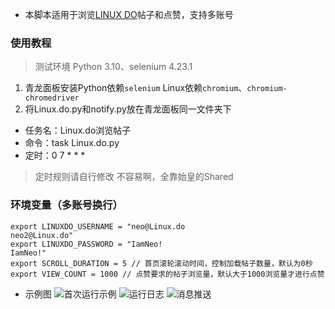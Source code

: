 - 本脚本适用于浏览[LINUX DO](https://linux.do/)帖子和点赞，支持多账号
### 使用教程
>测试环境 Python 3.10、selenium 4.23.1
1. 青龙面板安装Python依赖`selenium` Linux依赖`chromium`、`chromium-chromedriver`
2. 将Linux.do.py和notify.py放在青龙面板同一文件夹下
- 任务名：Linux.do浏览帖子
- 命令：task Linux.do.py
- 定时：0 7 * * *
>定时规则请自行修改
>不容易啊，全靠始皇的Shared
### 环境变量（多账号换行）
```
export LINUXDO_USERNAME = "neo@Linux.do
neo2@Linux.do"
export LINUXDO_PASSWORD = "IamNeo!
IamNeo!"
export SCROLL_DURATION = 5 // 首页滚轮滚动时间，控制加载帖子数量，默认为0秒
export VIEW_COUNT = 1000 // 点赞要求的帖子浏览量，默认大于1000浏览量才进行点赞
```
- 示例图
![首次运行示例](https://im.wowyijiu.com/file/7571e84634def1d0a0cea.png)
![运行日志](https://im.wowyijiu.com/file/11b45f26c2ae6f3569536.png)
![消息推送](https://im.wowyijiu.com/file/cbe6978cc811c0db98079.png)